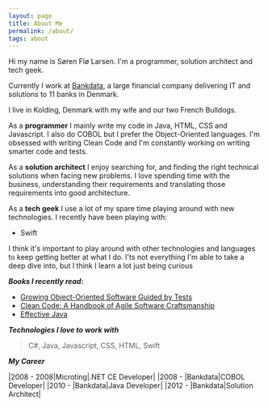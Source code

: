 ```yaml
---
layout: page
title: About Me
permalink: /about/
tags: about
---
```



Hi my name is Søren Flø Larsen. I'm a programmer, solution architect and tech geek.

Currently I work at [Bankdata](http://bankdata.dk/en), a large financial company delivering IT and solutions to 11 banks in Denmark.

I live in Kolding, Denmark with my wife and our two French Bulldogs.


As a **programmer** I mainly write my code in Java, HTML, CSS and Javascript. I also do COBOL but I prefer the Object-Oriented languages. I'm obsessed with writing Clean Code and I'm constantly working on writing smarter code and tests.

As a **solution architect** I enjoy searching for, and finding the right technical solutions when facing new problems. I love spending time with the business, understanding their requirements and translating those requirements into good architecture.

As a **tech geek** I use a lot of my spare time playing around with new technologies. I recently have been playing with:

* Swift

I think it's important to play around with other technologies and languages to keep getting better at what I do. I'ts not everything I'm able to take a deep dive into, but I think I learn a lot just being curious


**_Books I recently read:_**

* [Growing Object-Oriented Software Guided by Tests](http://www.growing-object-oriented-software.com)
* [Clean Code: A Handbook of Agile Software Craftsmanship](http://www.amazon.com/Clean-Code-Handbook-Software-Craftsmanship/dp/0132350882)
* [Effective Java](http://www.amazon.com/Effective-Java-2nd-Joshua-Bloch/dp/0321356683)


**_Technologies I love to work with_**

> C#, Java, Javascript, CSS, HTML, Swift

**_My Career_**

|2008 - 2008|Microting|.NET CE Developer|
|2008 -     |Bankdata|COBOL Developer|
|2010 -     |Bankdata|Java Developer|
|2012 -     |Bankdata|Solution Architect|
